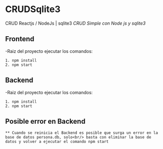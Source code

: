 # CRUDSqlite3
CRUD Reactjs / NodeJs | sqlite3
_CRUD Simple con Node js y sqlite3_

## Frontend
  -Raiz del proyecto ejecutar los comandos: 

```
1. npm install 
2. npm start
```

## Backend
  -Raiz del proyecto ejecutar los comandos: 

```
1. npm install 
2. npm start
```

## Posible error en Backend
```
** Cuando se reinicia el Backend es posible que surga un error en la base de datos persona.db, solo<br/> basta con eliminar la base de datos y volver a ejecutar el comando npm start
```